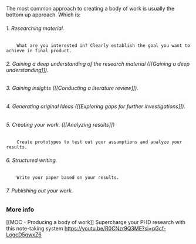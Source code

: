 The most common approach to creating a body of work is usually the bottom up approach. Which is:
###### 1. Researching material.
		What are you interested in? Clearly establish the goal you want to achieve in final product.
###### 2. Gaining a deep understanding of the research material ([[Gaining a deep understanding]]).
###### 3. Gaining insights ([[Conducting a literature review]]).
###### 4. Generating original Ideas ([[Exploring gaps for further investigations]]).
###### 5. Creating your work. ([[Analyzing results]])
		Create prototypes to test out your assumptions and analyze your results.
###### 6. Structured writing.
		Write your paper based on your results.
###### 7. Publishing out your work.

### More info
[[MOC - Producing a body of work]]
Supercharge your PHD research with this note-taking system 
 https://youtu.be/R0CNzr9Q3ME?si=pGcf-LogcD5gwxZ6
